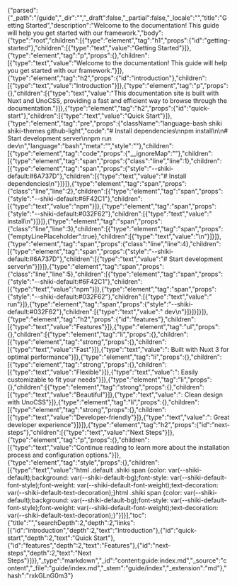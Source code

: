 {"parsed":{"_path":"/guide","_dir":"","_draft":false,"_partial":false,"_locale":"","title":"Getting Started","description":"Welcome to the documentation! This guide will help you get started with our framework.","body":{"type":"root","children":[{"type":"element","tag":"h1","props":{"id":"getting-started"},"children":[{"type":"text","value":"Getting Started"}]},{"type":"element","tag":"p","props":{},"children":[{"type":"text","value":"Welcome to the documentation! This guide will help you get started with our framework."}]},{"type":"element","tag":"h2","props":{"id":"introduction"},"children":[{"type":"text","value":"Introduction"}]},{"type":"element","tag":"p","props":{},"children":[{"type":"text","value":"This documentation site is built with Nuxt and UnoCSS, providing a fast and efficient way to browse through the documentation."}]},{"type":"element","tag":"h2","props":{"id":"quick-start"},"children":[{"type":"text","value":"Quick Start"}]},{"type":"element","tag":"pre","props":{"className":"language-bash shiki shiki-themes github-light","code":"# Install dependencies\nnpm install\n\n# Start development server\nnpm run dev\n","language":"bash","meta":"","style":""},"children":[{"type":"element","tag":"code","props":{"__ignoreMap":""},"children":[{"type":"element","tag":"span","props":{"class":"line","line":1},"children":[{"type":"element","tag":"span","props":{"style":"--shiki-default:#6A737D"},"children":[{"type":"text","value":"# Install dependencies\n"}]}]},{"type":"element","tag":"span","props":{"class":"line","line":2},"children":[{"type":"element","tag":"span","props":{"style":"--shiki-default:#6F42C1"},"children":[{"type":"text","value":"npm"}]},{"type":"element","tag":"span","props":{"style":"--shiki-default:#032F62"},"children":[{"type":"text","value":" install\n"}]}]},{"type":"element","tag":"span","props":{"class":"line","line":3},"children":[{"type":"element","tag":"span","props":{"emptyLinePlaceholder":true},"children":[{"type":"text","value":"\n"}]}]},{"type":"element","tag":"span","props":{"class":"line","line":4},"children":[{"type":"element","tag":"span","props":{"style":"--shiki-default:#6A737D"},"children":[{"type":"text","value":"# Start development server\n"}]}]},{"type":"element","tag":"span","props":{"class":"line","line":5},"children":[{"type":"element","tag":"span","props":{"style":"--shiki-default:#6F42C1"},"children":[{"type":"text","value":"npm"}]},{"type":"element","tag":"span","props":{"style":"--shiki-default:#032F62"},"children":[{"type":"text","value":" run"}]},{"type":"element","tag":"span","props":{"style":"--shiki-default:#032F62"},"children":[{"type":"text","value":" dev\n"}]}]}]}]},{"type":"element","tag":"h2","props":{"id":"features"},"children":[{"type":"text","value":"Features"}]},{"type":"element","tag":"ul","props":{},"children":[{"type":"element","tag":"li","props":{},"children":[{"type":"element","tag":"strong","props":{},"children":[{"type":"text","value":"Fast"}]},{"type":"text","value":": Built with Nuxt 3 for optimal performance"}]},{"type":"element","tag":"li","props":{},"children":[{"type":"element","tag":"strong","props":{},"children":[{"type":"text","value":"Flexible"}]},{"type":"text","value":": Easily customizable to fit your needs"}]},{"type":"element","tag":"li","props":{},"children":[{"type":"element","tag":"strong","props":{},"children":[{"type":"text","value":"Beautiful"}]},{"type":"text","value":": Clean design with UnoCSS"}]},{"type":"element","tag":"li","props":{},"children":[{"type":"element","tag":"strong","props":{},"children":[{"type":"text","value":"Developer-friendly"}]},{"type":"text","value":": Great developer experience"}]}]},{"type":"element","tag":"h2","props":{"id":"next-steps"},"children":[{"type":"text","value":"Next Steps"}]},{"type":"element","tag":"p","props":{},"children":[{"type":"text","value":"Continue reading to learn more about the installation process and configuration options."}]},{"type":"element","tag":"style","props":{},"children":[{"type":"text","value":"html .default .shiki span {color: var(--shiki-default);background: var(--shiki-default-bg);font-style: var(--shiki-default-font-style);font-weight: var(--shiki-default-font-weight);text-decoration: var(--shiki-default-text-decoration);}html .shiki span {color: var(--shiki-default);background: var(--shiki-default-bg);font-style: var(--shiki-default-font-style);font-weight: var(--shiki-default-font-weight);text-decoration: var(--shiki-default-text-decoration);}"}]}],"toc":{"title":"","searchDepth":2,"depth":2,"links":[{"id":"introduction","depth":2,"text":"Introduction"},{"id":"quick-start","depth":2,"text":"Quick Start"},{"id":"features","depth":2,"text":"Features"},{"id":"next-steps","depth":2,"text":"Next Steps"}]}},"_type":"markdown","_id":"content:guide:index.md","_source":"content","_file":"guide/index.md","_stem":"guide/index","_extension":"md"},"hash":"rxkGLnG0m3"}